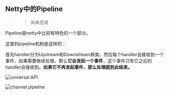 Netty中的Pipeline
--------
>>尚未完成

Pipeline是netty中比较有特色的一个部分。

这里的pipeline机制是这样的：

首先handler分为Upstream和Downstream两类。然后每个handler会接收到一个事件，如果需要继续处理，那么**它会发起一个事件**，这个事件只有它之后的handler会接收到。**如果它不再发起事件，那么处理就到此结束。**

![universal API][1]

![channel pipeline][2]

  [1]: http://static.oschina.net/uploads/space/2013/1108/234357_DeN0_190591.png
  [2]: http://static.oschina.net/uploads/space/2013/1108/234411_gvSE_190591.png
